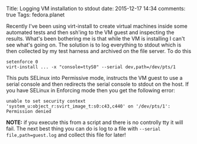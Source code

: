 Title: Logging VM installation to stdout
date: 2015-12-17 14:34
comments: true
Tags: fedora.planet

Recently I've been using virt-install to create virtual machines inside some
automated tests and then ssh'ing to the VM guest and inspecting the results.
What's been bothering me is that while the VM is installing I can't see what's
going on. The solution is to log everything to stdout which is then collected
by my test harness and archived on the file server. To do this

    setenforce 0
    virt-install ... -x "console=ttyS0" --serial dev,path=/dev/pts/1

This puts SELinux into Permissive mode, instructs the VM guest to use a serial
console and then redirects the serial console to stdout on the host. If you have
SELinux in Enforcing mode then you get the following error:

    unable to set security context 'system_u:object_r:svirt_image_t:s0:c43,c440' on '/dev/pts/1': Permission denied

**NOTE:** if you execute this from a script and there is no controlly tty it will
fail. The next best thing you can do is log to a file with
`--serial file,path=guest.log` and collect this file for later!
